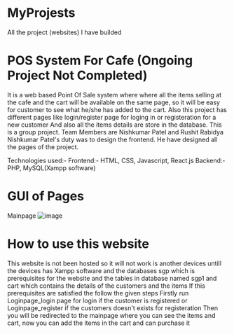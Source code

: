 # MyProjests
All the project (websites) I have builded


# POS System For Cafe (Ongoing Project Not Completed)
It is a web based Point Of Sale system where where all the items selling at the cafe and the cart will be available on the same page, so it will be easy for customer to see what he/she has added to the cart. 
Also this project has different pages like login/register page for loging in or registeration for a new customer
And also all the items details are store in the database.
This is a group project. 
Team Members are Nishkumar Patel and Rushit Rabidya
Nishkumar Patel's duty was to design the frontend. He have designed all the pages of the project.

Technologies used:-
Frontend:- HTML, CSS, Javascript, React.js
Backend:- PHP, MySQL(Xampp software)

# GUI of Pages
Mainpage
![image](https://user-images.githubusercontent.com/97016195/227723400-5d33bf4c-ba11-4837-9530-cb976604b633.png)

# How to use this website
This website is not been hosted so it will not work is another devices untill the devices has Xampp software and the databases sgp which is prerequisites for the website and the tables in database named sgp1 and cart which contains the details of the customers and the items
If this prerequisites are satisfied the follow the given steps
Firstly run Loginpage_login  page for login if the customer is registered or Loginpage_register if the customers doesn't exists for registeration
Then you will be redirected to the mainpage where you can see the items and cart, now you can add the items in the cart and can purchase it
